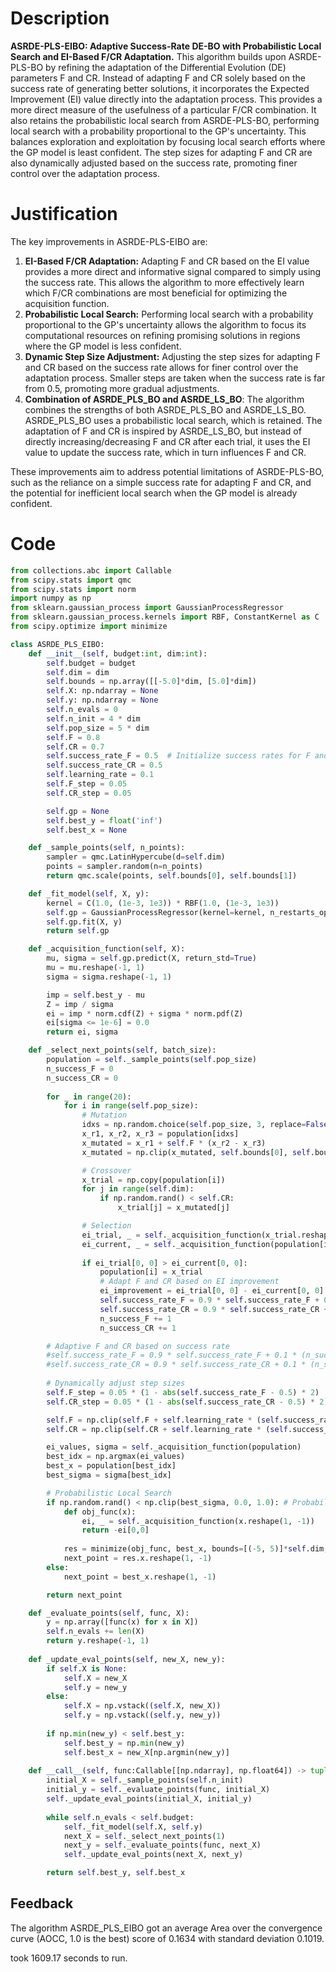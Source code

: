 # Description
**ASRDE-PLS-EIBO: Adaptive Success-Rate DE-BO with Probabilistic Local Search and EI-Based F/CR Adaptation.** This algorithm builds upon ASRDE-PLS-BO by refining the adaptation of the Differential Evolution (DE) parameters F and CR. Instead of adapting F and CR solely based on the success rate of generating better solutions, it incorporates the Expected Improvement (EI) value directly into the adaptation process. This provides a more direct measure of the usefulness of a particular F/CR combination. It also retains the probabilistic local search from ASRDE-PLS-BO, performing local search with a probability proportional to the GP's uncertainty. This balances exploration and exploitation by focusing local search efforts where the GP model is least confident. The step sizes for adapting F and CR are also dynamically adjusted based on the success rate, promoting finer control over the adaptation process.

# Justification
The key improvements in ASRDE-PLS-EIBO are:

1.  **EI-Based F/CR Adaptation:** Adapting F and CR based on the EI value provides a more direct and informative signal compared to simply using the success rate. This allows the algorithm to more effectively learn which F/CR combinations are most beneficial for optimizing the acquisition function.
2.  **Probabilistic Local Search:** Performing local search with a probability proportional to the GP's uncertainty allows the algorithm to focus its computational resources on refining promising solutions in regions where the GP model is less confident.
3.  **Dynamic Step Size Adjustment:** Adjusting the step sizes for adapting F and CR based on the success rate allows for finer control over the adaptation process. Smaller steps are taken when the success rate is far from 0.5, promoting more gradual adjustments.
4. **Combination of ASRDE_PLS_BO and ASRDE_LS_BO**: The algorithm combines the strengths of both ASRDE_PLS_BO and ASRDE_LS_BO. ASRDE_PLS_BO uses a probabilistic local search, which is retained. The adaptation of F and CR is inspired by ASRDE_LS_BO, but instead of directly increasing/decreasing F and CR after each trial, it uses the EI value to update the success rate, which in turn influences F and CR.

These improvements aim to address potential limitations of ASRDE-PLS-BO, such as the reliance on a simple success rate for adapting F and CR, and the potential for inefficient local search when the GP model is already confident.

# Code
```python
from collections.abc import Callable
from scipy.stats import qmc
from scipy.stats import norm
import numpy as np
from sklearn.gaussian_process import GaussianProcessRegressor
from sklearn.gaussian_process.kernels import RBF, ConstantKernel as C
from scipy.optimize import minimize

class ASRDE_PLS_EIBO:
    def __init__(self, budget:int, dim:int):
        self.budget = budget
        self.dim = dim
        self.bounds = np.array([[-5.0]*dim, [5.0]*dim])
        self.X: np.ndarray = None
        self.y: np.ndarray = None
        self.n_evals = 0
        self.n_init = 4 * dim
        self.pop_size = 5 * dim
        self.F = 0.8
        self.CR = 0.7
        self.success_rate_F = 0.5  # Initialize success rates for F and CR
        self.success_rate_CR = 0.5
        self.learning_rate = 0.1
        self.F_step = 0.05
        self.CR_step = 0.05

        self.gp = None
        self.best_y = float('inf')
        self.best_x = None

    def _sample_points(self, n_points):
        sampler = qmc.LatinHypercube(d=self.dim)
        points = sampler.random(n=n_points)
        return qmc.scale(points, self.bounds[0], self.bounds[1])

    def _fit_model(self, X, y):
        kernel = C(1.0, (1e-3, 1e3)) * RBF(1.0, (1e-3, 1e3))
        self.gp = GaussianProcessRegressor(kernel=kernel, n_restarts_optimizer=5)
        self.gp.fit(X, y)
        return self.gp

    def _acquisition_function(self, X):
        mu, sigma = self.gp.predict(X, return_std=True)
        mu = mu.reshape(-1, 1)
        sigma = sigma.reshape(-1, 1)

        imp = self.best_y - mu
        Z = imp / sigma
        ei = imp * norm.cdf(Z) + sigma * norm.pdf(Z)
        ei[sigma <= 1e-6] = 0.0
        return ei, sigma

    def _select_next_points(self, batch_size):
        population = self._sample_points(self.pop_size)
        n_success_F = 0
        n_success_CR = 0
        
        for _ in range(20):
            for i in range(self.pop_size):
                # Mutation
                idxs = np.random.choice(self.pop_size, 3, replace=False)
                x_r1, x_r2, x_r3 = population[idxs]
                x_mutated = x_r1 + self.F * (x_r2 - x_r3)
                x_mutated = np.clip(x_mutated, self.bounds[0], self.bounds[1])

                # Crossover
                x_trial = np.copy(population[i])
                for j in range(self.dim):
                    if np.random.rand() < self.CR:
                        x_trial[j] = x_mutated[j]

                # Selection
                ei_trial, _ = self._acquisition_function(x_trial.reshape(1, -1))
                ei_current, _ = self._acquisition_function(population[i].reshape(1, -1))
                
                if ei_trial[0, 0] > ei_current[0, 0]:
                    population[i] = x_trial
                    # Adapt F and CR based on EI improvement
                    ei_improvement = ei_trial[0, 0] - ei_current[0, 0]
                    self.success_rate_F = 0.9 * self.success_rate_F + 0.1 * (1 if ei_improvement > 0 else 0)
                    self.success_rate_CR = 0.9 * self.success_rate_CR + 0.1 * (1 if ei_improvement > 0 else 0)
                    n_success_F += 1
                    n_success_CR += 1

        # Adaptive F and CR based on success rate
        #self.success_rate_F = 0.9 * self.success_rate_F + 0.1 * (n_success_F / self.pop_size)
        #self.success_rate_CR = 0.9 * self.success_rate_CR + 0.1 * (n_success_CR / self.pop_size)
        
        # Dynamically adjust step sizes
        self.F_step = 0.05 * (1 - abs(self.success_rate_F - 0.5) * 2)  # Smaller steps when success rate is far from 0.5
        self.CR_step = 0.05 * (1 - abs(self.success_rate_CR - 0.5) * 2)

        self.F = np.clip(self.F + self.learning_rate * (self.success_rate_F - 0.5), 0.1, 0.9)
        self.CR = np.clip(self.CR + self.learning_rate * (self.success_rate_CR - 0.5), 0.1, 0.9)

        ei_values, sigma = self._acquisition_function(population)
        best_idx = np.argmax(ei_values)
        best_x = population[best_idx]
        best_sigma = sigma[best_idx]

        # Probabilistic Local Search
        if np.random.rand() < np.clip(best_sigma, 0.0, 1.0): # Probability proportional to uncertainty
            def obj_func(x):
                ei, _ = self._acquisition_function(x.reshape(1, -1))
                return -ei[0,0]
            
            res = minimize(obj_func, best_x, bounds=[(-5, 5)]*self.dim, method='L-BFGS-B')
            next_point = res.x.reshape(1, -1)
        else:
            next_point = best_x.reshape(1, -1)

        return next_point

    def _evaluate_points(self, func, X):
        y = np.array([func(x) for x in X])
        self.n_evals += len(X)
        return y.reshape(-1, 1)
    
    def _update_eval_points(self, new_X, new_y):
        if self.X is None:
            self.X = new_X
            self.y = new_y
        else:
            self.X = np.vstack((self.X, new_X))
            self.y = np.vstack((self.y, new_y))
            
        if np.min(new_y) < self.best_y:
            self.best_y = np.min(new_y)
            self.best_x = new_X[np.argmin(new_y)]
    
    def __call__(self, func:Callable[[np.ndarray], np.float64]) -> tuple[np.float64, np.array]:
        initial_X = self._sample_points(self.n_init)
        initial_y = self._evaluate_points(func, initial_X)
        self._update_eval_points(initial_X, initial_y)
        
        while self.n_evals < self.budget:
            self._fit_model(self.X, self.y)
            next_X = self._select_next_points(1)
            next_y = self._evaluate_points(func, next_X)
            self._update_eval_points(next_X, next_y)

        return self.best_y, self.best_x
```
## Feedback
 The algorithm ASRDE_PLS_EIBO got an average Area over the convergence curve (AOCC, 1.0 is the best) score of 0.1634 with standard deviation 0.1019.

took 1609.17 seconds to run.